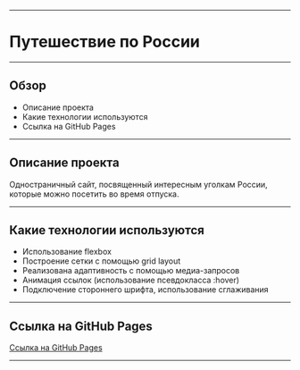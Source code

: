 _________________________________________
# Путешествие по России
_________________________________________
## Обзор
* Описание проекта
* Какие технологии используются
* Ссылка на GitHub Pages
_________________________________________
## Описание проекта
Одностраничный сайт, посвященный интересным уголкам России, которые можно посетить во время отпуска.
_________________________________________
## Какие технологии используются
* Использование flexbox
* Построение сетки с помощью grid layout
* Реализована адаптивность с помощью медиа-запросов
* Анимация ссылок (использование псевдокласса :hover)
* Подключение стороннего шрифта, использование сглаживания
_________________________________________
## Ссылка на GitHub Pages
[Ссылка на GitHub Pages](https://smauga.github.io/russian-travel/)
_________________________________________